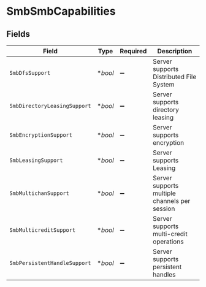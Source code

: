 # SmbSmbCapabilities


## Fields

| Field                                         | Type                                          | Required                                      | Description                                   |
| --------------------------------------------- | --------------------------------------------- | --------------------------------------------- | --------------------------------------------- |
| `SmbDfsSupport`                               | **bool*                                       | :heavy_minus_sign:                            | Server supports Distributed File System       |
| `SmbDirectoryLeasingSupport`                  | **bool*                                       | :heavy_minus_sign:                            | Server supports directory leasing             |
| `SmbEncryptionSupport`                        | **bool*                                       | :heavy_minus_sign:                            | Server supports encryption                    |
| `SmbLeasingSupport`                           | **bool*                                       | :heavy_minus_sign:                            | Server supports Leasing                       |
| `SmbMultichanSupport`                         | **bool*                                       | :heavy_minus_sign:                            | Server supports multiple channels per session |
| `SmbMulticreditSupport`                       | **bool*                                       | :heavy_minus_sign:                            | Server supports multi-credit operations       |
| `SmbPersistentHandleSupport`                  | **bool*                                       | :heavy_minus_sign:                            | Server supports persistent handles            |